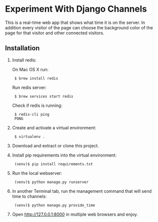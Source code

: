 # Experiment With Django Channels

This is a real-time web app that shows what time it is on the server.
In addition every visitor of the page can choose the background color of the page for that visitor and other connected visitors.

## Installation

1. Install redis:
    
    On Mac OS X run:
    
        $ brew install redis
        
    Run redis server:
    
        $ brew services start redis
        
    Check if redis is running:
    
        $ redis-cli ping
        PONG

2. Create and activate a virtual environment:

        $ virtualenv .

3. Download and extract or clone this project.

4. Install pip requirements into the virtual environment:
        
        (venv)$ pip install requirements.txt

5. Run the local webserver:

        (venv)$ python manage.py runserver

6. In another Terminal tab, run the management command that will send time to channels:

        (venv)$ python manage.py provide_time

7. Open http://127.0.0.1:8000 in multiple web browsers and enjoy.
